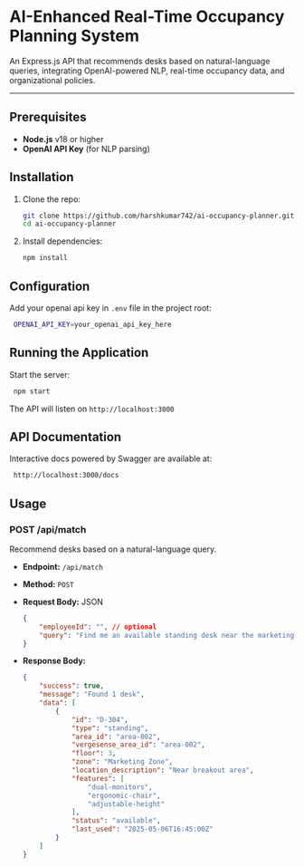 # AI-Enhanced Real-Time Occupancy Planning System

An Express.js API that recommends desks based on natural-language queries, integrating OpenAI-powered NLP, real-time occupancy data, and organizational policies.

---

## Prerequisites

- **Node.js** v18 or higher
- **OpenAI API Key** (for NLP parsing)

## Installation

1. Clone the repo:

   ```bash
   git clone https://github.com/harshkumar742/ai-occupancy-planner.git
   cd ai-occupancy-planner
   ```

2. Install dependencies:

   ```bash
   npm install
   ```

## Configuration

Add your openai api key in `.env` file in the project root:

   ```bash
    OPENAI_API_KEY=your_openai_api_key_here
   ```

## Running the Application

Start the server:

   ```bash
    npm start
   ```

The API will listen on `http://localhost:3000`

## API Documentation

Interactive docs powered by Swagger are available at:

   ```bash
    http://localhost:3000/docs
   ```

## Usage

### POST /api/match

Recommend desks based on a natural-language query.

- **Endpoint:** `/api/match`
- **Method:** `POST`
- **Request Body:** JSON

    ```json
    {
        "employeeId": "", // optional
        "query": "Find me an available standing desk near the marketing team on the 3rd floor." // required
    }
    ```
- **Response Body:**

    ```json
    {
        "success": true,
        "message": "Found 1 desk",
        "data": [
            {
                "id": "D-304",
                "type": "standing",
                "area_id": "area-002",
                "vergesense_area_id": "area-002",
                "floor": 3,
                "zone": "Marketing Zone",
                "location_description": "Near breakout area",
                "features": [
                    "dual-monitors",
                    "ergonomic-chair",
                    "adjustable-height"
                ],
                "status": "available",
                "last_used": "2025-05-06T16:45:00Z"
            }
        ]
    }
    ```

